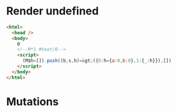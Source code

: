 # Render undefined
```html
<html>
  <head />
  <body>
    0
    <!--M*1 #text/0-->
    <script>
      (M$h=[]).push((b,s,h)=&gt;({0:h={a:0,b:0},1:{_:h}}),[])
    </script>
  </body>
</html>
```

# Mutations
```

```